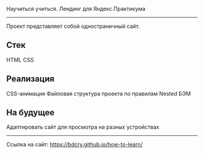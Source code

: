 Научиться учиться. Лендинг для Яндекс.Практикума

---

Проект представляет собой одностраничный сайт.


Стек
---

HTML
CSS

Реализация
---

CSS-анимация
Файловая структура проекта по правилам Nested БЭМ

На будущее
---

Адаптировать сайт для просмотра на разных устройствах

---

Ссылка на сайт: https://bdcry.github.io/how-to-learn/
